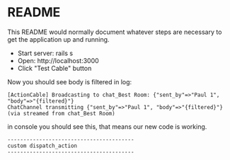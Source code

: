 # README

This README would normally document whatever steps are necessary to get the
application up and running.

- Start server: rails s
- Open: http://localhost:3000
- Click "Test Cable" button

Now you should see body is filtered in log:

```
[ActionCable] Broadcasting to chat_Best Room: {"sent_by"=>"Paul 1", "body"=>"{filtered}"}
ChatChannel transmitting {"sent_by"=>"Paul 1", "body"=>"{filtered}"} (via streamed from chat_Best Room)
```


in console you should see this, that means our new code is working.

```
----------------------------------------
custom dispatch_action
----------------------------------------
```
